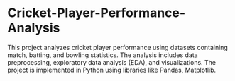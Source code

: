 # Cricket-Player-Performance-Analysis
This project analyzes cricket player performance using datasets containing match, batting, and bowling statistics. The analysis includes data preprocessing, exploratory data analysis (EDA), and visualizations. The project is implemented in Python using libraries like Pandas, Matplotlib.
